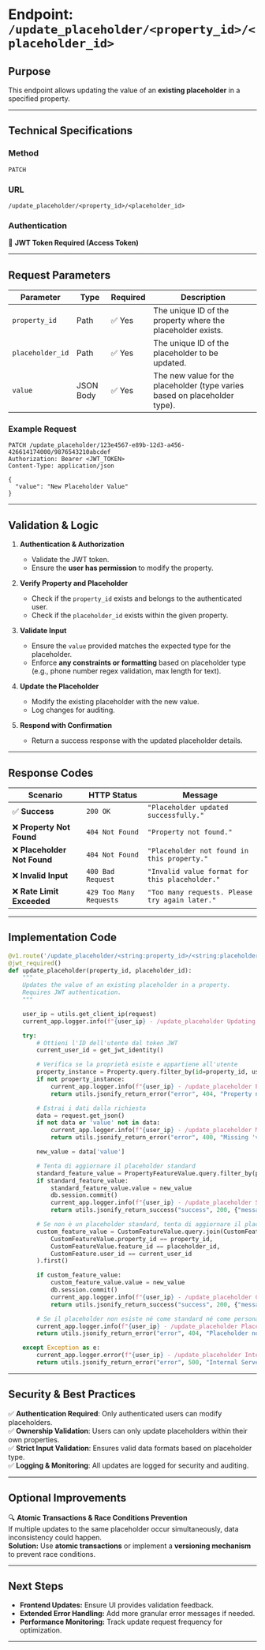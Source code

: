 # **Endpoint: `/update_placeholder/<property_id>/<placeholder_id>`**

## **Purpose**
This endpoint allows updating the value of an **existing placeholder** in a specified property.

---

## **Technical Specifications**

### **Method**
`PATCH`

### **URL**
`/update_placeholder/<property_id>/<placeholder_id>`

### **Authentication**
🔑 **JWT Token Required (Access Token)**

---

## **Request Parameters**

| **Parameter**       | **Type**  | **Required** | **Description** |
|---------------------|-----------|--------------|-----------------|
| `property_id`      | Path      | ✅ Yes        | The unique ID of the property where the placeholder exists. |
| `placeholder_id`   | Path      | ✅ Yes        | The unique ID of the placeholder to be updated. |
| `value`            | JSON Body | ✅ Yes        | The new value for the placeholder (type varies based on placeholder type). |

### **Example Request**
```
PATCH /update_placeholder/123e4567-e89b-12d3-a456-426614174000/9876543210abcdef
Authorization: Bearer <JWT_TOKEN>
Content-Type: application/json

{
  "value": "New Placeholder Value"
}
```

---

## **Validation & Logic**

1. **Authentication & Authorization**
   - Validate the JWT token.
   - Ensure the **user has permission** to modify the property.

2. **Verify Property and Placeholder**
   - Check if the `property_id` exists and belongs to the authenticated user.
   - Check if the `placeholder_id` exists within the given property.

3. **Validate Input**
   - Ensure the `value` provided matches the expected type for the placeholder.
   - Enforce **any constraints or formatting** based on placeholder type (e.g., phone number regex validation, max length for text).

4. **Update the Placeholder**
   - Modify the existing placeholder with the new value.
   - Log changes for auditing.

5. **Respond with Confirmation**
   - Return a success response with the updated placeholder details.

---

## **Response Codes**

| **Scenario**          | **HTTP Status** | **Message** |
|----------------------|----------------|-------------|
| ✅ **Success** | `200 OK` | `"Placeholder updated successfully."` |
| ❌ **Property Not Found** | `404 Not Found` | `"Property not found."` |
| ❌ **Placeholder Not Found** | `404 Not Found` | `"Placeholder not found in this property."` |
| ❌ **Invalid Input** | `400 Bad Request` | `"Invalid value format for this placeholder."` |
| ❌ **Rate Limit Exceeded** | `429 Too Many Requests` | `"Too many requests. Please try again later."` |

---

## **Implementation Code**
```python
@v1.route('/update_placeholder/<string:property_id>/<string:placeholder_id>', methods=['PATCH'])
@jwt_required()
def update_placeholder(property_id, placeholder_id):
    """
    Updates the value of an existing placeholder in a property.
    Requires JWT authentication.
    """

    user_ip = utils.get_client_ip(request)
    current_app.logger.info(f"{user_ip} - /update_placeholder Updating placeholder {placeholder_id} for property {property_id}.")

    try:
        # Ottieni l'ID dell'utente dal token JWT
        current_user_id = get_jwt_identity()

        # Verifica se la proprietà esiste e appartiene all'utente
        property_instance = Property.query.filter_by(id=property_id, user_id=current_user_id).first()
        if not property_instance:
            current_app.logger.info(f"{user_ip} - /update_placeholder Property not found or does not belong to user.")
            return utils.jsonify_return_error("error", 404, "Property not found or does not belong to user."), 404

        # Estrai i dati dalla richiesta
        data = request.get_json()
        if not data or 'value' not in data:
            current_app.logger.info(f"{user_ip} - /update_placeholder Missing 'value' in request body.")
            return utils.jsonify_return_error("error", 400, "Missing 'value' in request body."), 400

        new_value = data['value']

        # Tenta di aggiornare il placeholder standard
        standard_feature_value = PropertyFeatureValue.query.filter_by(property_id=property_id, feature_id=placeholder_id).first()
        if standard_feature_value:
            standard_feature_value.value = new_value
            db.session.commit()
            current_app.logger.info(f"{user_ip} - /update_placeholder Standard placeholder updated successfully.")
            return utils.jsonify_return_success("success", 200, {"message": "Standard placeholder updated successfully."}), 200

        # Se non è un placeholder standard, tenta di aggiornare il placeholder personalizzato
        custom_feature_value = CustomFeatureValue.query.join(CustomFeature).filter(
            CustomFeatureValue.property_id == property_id,
            CustomFeatureValue.feature_id == placeholder_id,
            CustomFeature.user_id == current_user_id
        ).first()

        if custom_feature_value:
            custom_feature_value.value = new_value
            db.session.commit()
            current_app.logger.info(f"{user_ip} - /update_placeholder Custom placeholder updated successfully.")
            return utils.jsonify_return_success("success", 200, {"message": "Custom placeholder updated successfully."}), 200

        # Se il placeholder non esiste né come standard né come personalizzato
        current_app.logger.info(f"{user_ip} - /update_placeholder Placeholder not found.")
        return utils.jsonify_return_error("error", 404, "Placeholder not found."), 404

    except Exception as e:
        current_app.logger.error(f"{user_ip} - /update_placeholder Internal Server Error. {e}")
        return utils.jsonify_return_error("error", 500, "Internal Server Error."), 500

```

---

## **Security & Best Practices**
✅ **Authentication Required**: Only authenticated users can modify placeholders.  
✅ **Ownership Validation**: Users can only update placeholders within their own properties.  
✅ **Strict Input Validation**: Ensures valid data formats based on placeholder type.  
✅ **Logging & Monitoring**: All updates are logged for security and auditing.  

---

## **Optional Improvements**
🔍 **Atomic Transactions & Race Conditions Prevention**  
If multiple updates to the same placeholder occur simultaneously, data inconsistency could happen.  
**Solution:** Use **atomic transactions** or implement a **versioning mechanism** to prevent race conditions.

---

## **Next Steps**
- **Frontend Updates:** Ensure UI provides validation feedback.  
- **Extended Error Handling:** Add more granular error messages if needed.  
- **Performance Monitoring:** Track update request frequency for optimization.  

---

